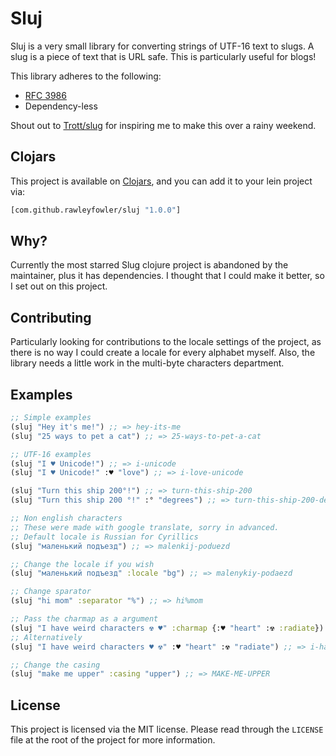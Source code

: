 # Sluj
Sluj is a very small library for converting strings of UTF-16 text to slugs. A slug is a piece of text that is URL safe. This is particularly useful for blogs!

This library adheres to the following:
<ul>
    <li>
        <a href="https://datatracker.ietf.org/doc/html/rfc3986">RFC 3986</a>
    </li>
    <li>
        Dependency-less
    </li>
</ul>

Shout out to [Trott/slug](https://github.com/Trott/slug) for inspiring me to make this over a rainy weekend.

## Clojars
This project is available on [Clojars](https://clojars.org/com.github.rawleyfowler/sluj/versions/1.0.0), and you can add it to your lein project via:
```clojure
[com.github.rawleyfowler/sluj "1.0.0"]
```

## Why?
Currently the most starred Slug clojure project is abandoned by the maintainer, plus it has dependencies. I thought that I could make it better, so I set out on this project.

## Contributing
Particularly looking for contributions to the locale settings of the project, as there is no way I could create a locale for every alphabet myself. Also, the library needs a little work in the multi-byte characters department.

## Examples
```clojure
;; Simple examples
(sluj "Hey it's me!") ;; => hey-its-me
(sluj "25 ways to pet a cat") ;; => 25-ways-to-pet-a-cat

;; UTF-16 examples
(sluj "I ♥ Unicode!") ;; => i-unicode
(sluj "I ♥ Unicode!" :♥ "love") ;; => i-love-unicode

(sluj "Turn this ship 200°!") ;; => turn-this-ship-200
(sluj "Turn this ship 200 °!" :° "degrees") ;; => turn-this-ship-200-degrees

;; Non english characters
;; These were made with google translate, sorry in advanced.
;; Default locale is Russian for Cyrillics
(sluj "маленький подъезд") ;; => malenkij-poduezd

;; Change the locale if you wish
(sluj "маленький подъезд" :locale "bg") ;; => malenykiy-podaezd

;; Change sparator
(sluj "hi mom" :separator "%") ;; => hi%mom

;; Pass the charmap as a argument
(sluj "I have weird characters ☢ ♥" :charmap {:♥ "heart" :☢ :radiate}) ;; => i-have-weird-characters-radiate-heart
;; Alternatively
(sluj "I have weird characters ♥ ☢" :♥ "heart" :☢ "radiate") ;; => i-have-weird-characters-radiate-heart

;; Change the casing
(sluj "make me upper" :casing "upper") ;; => MAKE-ME-UPPER
```
## License
This project is licensed via the MIT license. Please read through the `LICENSE` file at the root of the project for more information.

